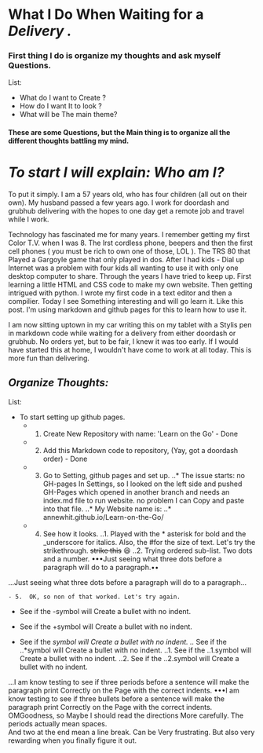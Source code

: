 # **What I Do When Waiting for a _Delivery ._**
### First thing I do is organize my thoughts and ask myself Questions.

List:
- What do I want to Create ?
- How do I want It to look ?
- What will be The main theme?

#### These are some Questions, but the Main thing is to organize all the different thoughts battling my mind.

# _To start I will explain: Who am I?_

To put it simply. I am a 57 years old, who has four children (all out on their own). My husband passed a few years ago.
I work for doordash and grubhub delivering with the hopes to one day get a remote job and travel while I work. 

Technology has fascinated me for many years. I remember getting my first Color T.V. when I was 8. The lrst cordless phone, beepers and then the first cell phones ( you must be rich to own one of those, LOL ). The TRS 80 that Played a Gargoyle game that only played in dos. After I had kids - Dial up Internet was a problem with four kids all wanting to use it with only one desktop computer to share. 
Through the years I have tried to keep up. First learning a little HTML and CSS code to make my own website. Then getting intrigued with python. I wrote my first code in a text editor and then a compilier. Today I see Something interesting and will go learn it. Like this post. I'm using markdown and github pages for this to learn how to use it.

I am now sitting uptown in my car writing this on my tablet with a Stylis pen in markdown code while waiting for a delivery from either doordash or grubhub. No orders yet, but to be fair, I knew it was too early. If I would have started this at home, I wouldn't have come to work at all today. This is more fun than delivering.

## _Organize Thoughts:_
List:
- To start setting up github pages.
    - 1.  Create New Repository with name: 'Learn on the Go'
                  - Done
    - 2.   Add this Markdown code to repository,
    (Yay, got a doordash order)
                   - Done
    - 3.  Go to Setting, github pages and set up.
                   ..* The issue starts: no GH-pages In Settings, so I looked on the left side and pushed GH-Pages which opened in another branch and needs an index.md file to run website. no problem I can Copy and paste into that file.
                    ..* My Website name is: 
                    ..* annewhit.github.io/Learn-on-the-Go/
    - 4.  See how it looks.
                    ..1. Played with the * asterisk for bold and the _underscore for italics. Also, the #for the size of text. Let's try the strikethrough.     ~~strike this~~    😆 
                    ..2. Trying ordered sub-list. Two dots and a number.
•••Just seeing what three dots before a paragraph will do to a paragraph.••

...Just seeing what three dots before a paragraph will do to a paragraph...

    - 5.  OK, so non of that worked. Let's try again.
- See if the -symbol will Create a bullet with no indent.
+ See if the +symbol will Create a bullet with no indent.
* See if the *symbol will Create a bullet with no indent.
..* See if the ..*symbol will Create a bullet with no indent.
..1. See if the ..1.symbol will Create a bullet with no indent.
..2. See if the ..2.symbol will Create a bullet with no indent.

...I am know testing to see if three periods before a sentence will make the paragraph print Correctly on the Page with the correct indents. 
•••I am know testing to see if three bullets before a sentence will make the paragraph print Correctly on the Page with the correct indents.   
   OMGoodness, so Maybe I should read the directions More carefully. The periods actually mean spaces.  
   And two at the end mean a line break.
   Can be Very frustrating. But also very rewarding when you finally figure it out.

